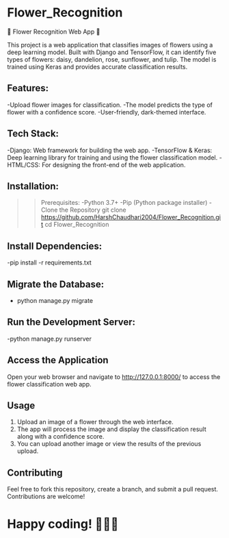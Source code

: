 # Flower_Recognition

🌸 Flower Recognition Web App 🌸

This project is a web application that classifies images of flowers using a deep learning model. Built with Django and TensorFlow, it can identify five types of flowers: daisy, dandelion, rose, sunflower, and tulip. The model is trained using Keras and provides accurate classification results.

## Features:
-Upload flower images for classification.
-The model predicts the type of flower with a confidence score.
-User-friendly, dark-themed interface.

## Tech Stack:
-Django: Web framework for building the web app.
-TensorFlow & Keras: Deep learning library for training and using the flower classification model.
-HTML/CSS: For designing the front-end of the web application.

## Installation:
>> Prerequisites:
   -Python 3.7+
   -Pip (Python package installer)
   -Clone the Repository
>> git clone https://github.com/HarshChaudhari2004/Flower_Recognition.git
>> cd Flower_Recognition 

## Install Dependencies:
-pip install -r requirements.txt

## Migrate the Database:
- python manage.py migrate

## Run the Development Server:
-python manage.py runserver

## Access the Application
Open your web browser and navigate to http://127.0.0.1:8000/ to access the flower classification web app.

## Usage
1. Upload an image of a flower through the web interface.
2. The app will process the image and display the classification result along with a confidence score.
3. You can upload another image or view the results of the previous upload.
   
## Contributing
Feel free to fork this repository, create a branch, and submit a pull request. Contributions are welcome!


# Happy coding! 🌸🌼🌺

